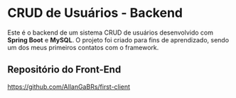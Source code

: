 # CRUD de Usuários - Backend

Este é o backend de um sistema CRUD de usuários desenvolvido com **Spring Boot** e **MySQL**. O projeto foi criado para fins de aprendizado, sendo um dos meus primeiros contatos com o framework.

## Repositório do Front-End 

https://github.com/AllanGaBRs/first-client
